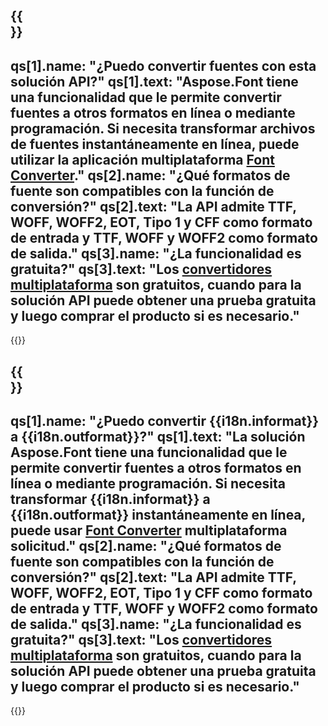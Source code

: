 ﻿---
meta: true
translation: true
deploy: false
---

{{<section faq>}}
---
qs[1].name: "¿Puedo convertir fuentes con esta solución API?"
qs[1].text: "Aspose.Font tiene una funcionalidad que le permite convertir fuentes a otros formatos en línea o mediante programación. Si necesita transformar archivos de fuentes instantáneamente en línea, puede utilizar la aplicación multiplataforma [Font Converter](https://products.aspose.app/font/conversion/)."
qs[2].name: "¿Qué formatos de fuente son compatibles con la función de conversión?"
qs[2].text: "La API admite TTF, WOFF, WOFF2, EOT, Tipo 1 y CFF como formato de entrada y TTF, WOFF y WOFF2 como formato de salida."
qs[3].name: "¿La funcionalidad es gratuita?"
qs[3].text: "Los [convertidores multiplataforma](https://products.aspose.app/font/conversion) son gratuitos, cuando para la solución API puede obtener una prueba gratuita y luego comprar el producto si es necesario."
---

{{<import path="/meta/schemas.md" section="faq">}} 

{{<section faqchild>}}
---
qs[1].name: "¿Puedo convertir {{i18n.informat}} a {{i18n.outformat}}?"
qs[1].text: "La solución Aspose.Font tiene una funcionalidad que le permite convertir fuentes a otros formatos en línea o mediante programación. Si necesita transformar {{i18n.informat}} a {{i18n.outformat}} instantáneamente en línea, puede usar [Font Converter](https://products.aspose.app/font/conversion/) multiplataforma solicitud."
qs[2].name: "¿Qué formatos de fuente son compatibles con la función de conversión?"
qs[2].text: "La API admite TTF, WOFF, WOFF2, EOT, Tipo 1 y CFF como formato de entrada y TTF, WOFF y WOFF2 como formato de salida."
qs[3].name: "¿La funcionalidad es gratuita?"
qs[3].text: "Los [convertidores multiplataforma](https://products.aspose.app/font/conversion) son gratuitos, cuando para la solución API puede obtener una prueba gratuita y luego comprar el producto si es necesario."
---

{{<import path="/meta/schemas.md" section="faq">}} 